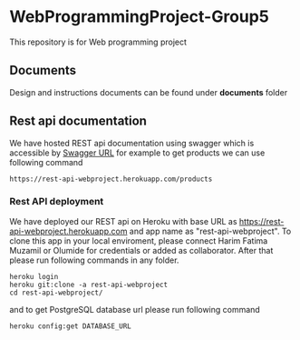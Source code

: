 # WebProgrammingProject-Group5

This repository is for Web programming project

## Documents
Design and instructions documents can be found under **documents** folder

## Rest api documentation

We have hosted REST api documentation using swagger which is accessible by [Swagger URL](https://rest-api-webproject.herokuapp.com/api-docs/)
for example to get products we can use following command
```
https://rest-api-webproject.herokuapp.com/products
```
### Rest API deployment
We have deployed our REST api on Heroku with base URL as https://rest-api-webproject.herokuapp.com and app name as "rest-api-webproject".
To clone this app in your local enviroment, please connect Harim Fatima Muzamil or Olumide for credentials or added as collaborator.
After that please run following commands in any folder.
```
heroku login
heroku git:clone -a rest-api-webproject
cd rest-api-webproject/
```
and to get PostgreSQL database url please run following command
```
heroku config:get DATABASE_URL
```

